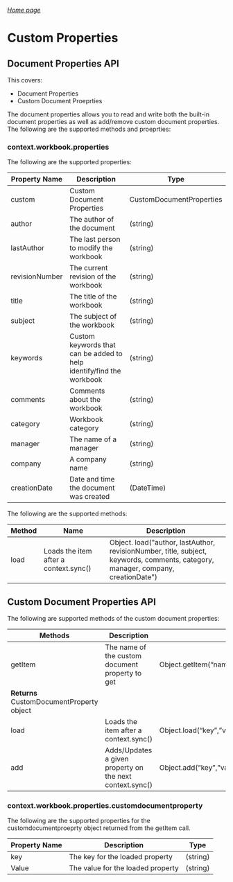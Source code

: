 _[Home page](../index.md)_



# Custom Properties

## Document Properties API 

This covers:
* Document Properties 
* Custom Document Proeprties

The document properties allows you to read and write both the built-in document properties as well as add/remove custom document properties. The following are the supported methods and proeprties:

### context.workbook.properties
The following are the supported properties:

| Property Name | Description | Type |
|---------------|-------------|------|
| custom  | Custom Document Properties  | CustomDocumentProperties |
| author | The author of the document | (string) |
| lastAuthor | The last person to modify the workbook | (string) |
| revisionNumber | The current revision of the workbook | (string) |
| title | The title of the workbook  | (string) |
| subject | The subject of the workbook | (string) |
| keywords | Custom keywords that can be added to help identify/find the workbook | (string) |
| comments | Comments about the workbook | (string) |
| category | Workbook category | (string) |
| manager | The name of a manager | (string) |
| company | A company name | (string) |
| creationDate | Date and time the document was created | (DateTime) |

The following are the supported methods:

| Method | Name | Description |
|--------|------|-------------|
| load | Loads the item after a context.sync() | Object. load("author, lastAuthor, revisionNumber, title, subject, keywords, comments, category, manager, company, creationDate") |

## Custom Document Properties API
The following are supported methods of the custom document properties:

| Methods | Description |   |
|---------|-------------|---|
| getItem | The name of the custom document property to get | Object.getItem(“name”)
**Returns** CustomDocumentProperty object |
| load | Loads the item after a context.sync() | Object.load(“key”,”value”) |
| add | Adds/Updates a given property on the next context.sync() | Object.add(“key”,”value”) |

### context.workbook.properties.customdocumentproperty
The following are the supported properties for the customdocumentproeprty object returned from the getItem call.

| Property Name | Description | Type |
|---------------|-------------|------|
| key | The key for the loaded property | (string) |
| Value | The value for the loaded property | (string) |

